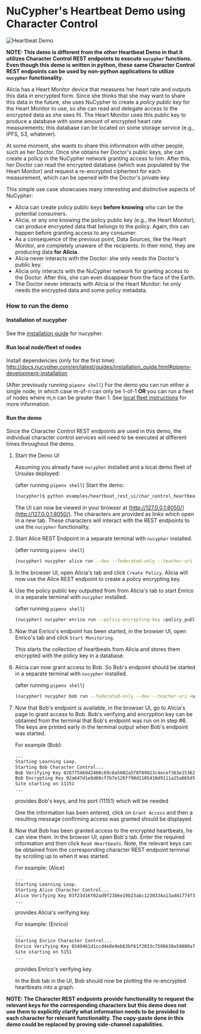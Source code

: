 # NuCypher's Heartbeat Demo using Character Control

![Heartbeat Demo](assets/heartbeat_demo_overview.png)

**NOTE: This demo is different from the other Heartbeat Demo in that it utilizes Character Control REST endpoints to 
execute `nucypher` functions. Even though this demo is written in python, these same Character Control REST endpoints 
can be used by non-python applications to utilize `nucypher` functionality.**

Alicia has a Heart Monitor device that measures her heart rate and outputs this data in encrypted form. Since she 
thinks that she may want to share this data in the future, she uses NuCypher to create a _policy public key_ for the 
Heart Monitor to use, so she can read and delegate access to the encrypted data as she sees fit. The Heart Monitor 
uses this public key to produce a database with some amount of encrypted heart rate measurements; this database can 
be located on some storage service (e.g., IPFS, S3, whatever). 

At some moment, she wants to share this information with other people, such as her Doctor. Once she obtains her 
Doctor's public keys, she can create a policy in the NuCypher network granting access to him. After this, her Doctor 
can read the encrypted database (which was populated by the Heart Monitor) and request a re-encrypted ciphertext for 
each measurement, which can be opened with the Doctor's private key.

This simple use case showcases many interesting and distinctive aspects of NuCypher:
  - Alicia can create policy public keys **before knowing** who can be the potential consumers.
  - Alicia, or any one knowing the policy public key (e.g., the Heart Monitor), can produce encrypted data that belongs 
  to the policy. Again, this can happen before granting access to any consumer.
  - As a consequence of the previous point, Data Sources, like the Heart Monitor, are completely unaware of the 
  recipients. In their mind, they are producing data **for Alicia**.
  - Alicia never interacts with the Doctor: she only needs the Doctor's public key.
  - Alicia only interacts with the NuCypher network for granting access to the Doctor. After this, she can even 
  disappear from the face of the Earth.
  - The Doctor never interacts with Alicia or the Heart Monitor: he only needs the encrypted data and some policy metadata.

### How to run the demo
#### Installation of nucypher
See the [installation guide](http://docs.nucypher.com/en/latest/guides/installation_guide.html) for nucypher.

#### Run local node/fleet of nodes
Install dependencies (only for the first time): <http://docs.nucypher.com/en/latest/guides/installation_guide.html#pipenv-development-installation>

(After previously running `pipenv shell`)
For the demo you can run either a single node, in which case m-of-n can only be 1-of-1 **OR** you can run a fleet 
of nodes where m,n can be greater than 1. See [local fleet instructions](https://docs.nucypher.com/en/latest/demos/local_fleet_demo.html) 
for more information.

#### Run the demo
Since the Character Control REST endpoints are used in this demo, the individual character control services will need
to be executed at different times throughout the demo.

1. Start the Demo UI

    Assuming you already have `nucypher` installed and a local demo fleet of Ursulas deployed:
    
    (after running `pipenv shell`)
    Start the demo:
    ```sh
    (nucypher)$ python examples/heartbeat_rest_ui/char_control_heartbeat.py
    ```
    
    The UI can now be viewed in your browser at [http://127.0.0.1:8050/](http://127.0.0.1:8050/). 
    The characters are provided as links which open in a new tab. These characters will interact with the REST 
    endpoints to use the `nucypher` functionality.

2. Start Alice REST Endpoint in a separate terminal with `nucypher` installed.

    (after running `pipenv shell`)
    ```sh
    (nucypher) nucypher alice run --dev --federated-only --teacher-uri <ursula_teacher_uri>
    ```

3. In the browser UI, open Alicia's tab and click `Create Policy`. Alicia will now use the Alice REST 
    endpoint to create a policy encrypting key.

4. Use the policy public key outputted from from Alicia's tab to start Enrico in a separate terminal with `nucypher` 
    installed.
   
    (after running `pipenv shell`)
    ```sh
    (nucypher) nucypher enrico run --policy-encrypting-key <policy_public_key_hex>
    ```
    
5. Now that Enrico's endpoint has been started, in the browser UI, open Enrico's tab 
   and click `Start Monitoring`.
   
    This starts the collection of heartbeats from Alicia and stores them encrypted with the policy key in a database.
   
6. Alicia can now grant access to Bob. So Bob's endpoint should be started in a separate terminal with `nucypher` 
    installed.

    (after running `pipenv shell`)
    ```sh
    (nucypher) nucypher bob run --federated-only --dev --teacher-uri <ursula_teacher_uri>
    ```
  
7. Now that Bob's endpoint is available, in the browser UI, go to Alicia's page to grant access to 
   Bob. Bob's verifying and encryption key can be obtained from the terminal that Bob's endpoint was run on in step #6.
   The keys are printed early in the terminal output when Bob's endpoint was started.

    For example (Bob):
    ```sh
    ...
    Starting Learning Loop.
    Starting Bob Character Control...
    Bob Verifying Key 028775469d2408c69c8a5002a5f0f89923c4ecef363e15362ce47e1472727c4ea2
    Bob Encrypting Key 02a647d1e8d60cf7b7e126ff98d2105410d9111a25a665d58428b3721c309f2318
    Site starting on 11151
    ...
    ```
    provides Bob's keys, and his port (11151) which will be needed
    
   One the information has been entered, click on `Grant Access` and then a resulting message confirming access 
   was granted should be displayed.

8. Now that Bob has been granted access to the encrypted heartbeats, he can view them. In 
    the browser UI, open Bob's tab. Enter the required information and then click `Read Heartbeats`. Note,
    the relevant keys can be obtained from the corresponding character REST endpoint terminal by scrolling up to 
    when it was started.
    
    For example: (Alice)
    ```sh
    ...
    Starting Learning Loop.
    Starting Alice Character Control...
    Alice Verifying Key 03f23d16f02ad9f23b6e19b23abc1230334a13ad41774f35b75e77f5bbccc12a39
    ...
    ```
    provides Alicia's verifying key.
    
    For example: (Enrico)
    ```sh
    ...
    Starting Enrico Character Control...
    Enrico Verifying Key 0349461d1ccd4e8e9eb63bf61f2033c7590630e59800a7431216aac8a71f7ce77b
    Site starting on 5151
    ...
    ```
    provides Enrico's verifying key.
    
    In the Bob tab in the UI, Bob should now be plotting the re-encrypted heartbeats into a graph.


**NOTE: The Character REST endpoints provide functionality to request the relevant keys for the corresponding 
characters but this demo does not use them to explicitly clarify what information needs to be provided to each 
character for relevant functionality. The copy-paste done in this demo could be replaced by proving side-channel 
capabilities.**